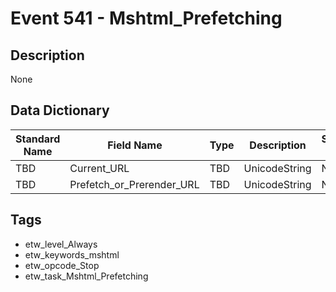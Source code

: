 # Event 541 - Mshtml_Prefetching

## Description
None

## Data Dictionary
|Standard Name|Field Name|Type|Description|Sample Value|
|---|---|---|---|---|
|TBD|Current_URL|TBD|UnicodeString|None|None|
|TBD|Prefetch_or_Prerender_URL|TBD|UnicodeString|None|None|

## Tags
* etw_level_Always
* etw_keywords_mshtml
* etw_opcode_Stop
* etw_task_Mshtml_Prefetching